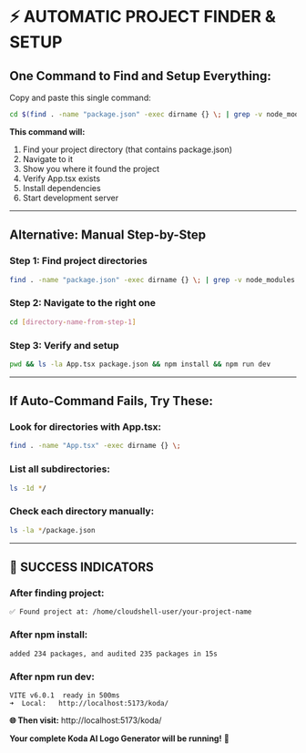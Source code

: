 # ⚡ **AUTOMATIC PROJECT FINDER & SETUP**

## **One Command to Find and Setup Everything:**

Copy and paste this single command:
```bash
cd $(find . -name "package.json" -exec dirname {} \; | grep -v node_modules | head -1) && pwd && echo "✅ Found project at: $(pwd)" && ls -la App.tsx && npm install && npm run dev
```

**This command will:**
1. Find your project directory (that contains package.json)
2. Navigate to it
3. Show you where it found the project
4. Verify App.tsx exists
5. Install dependencies
6. Start development server

---

## **Alternative: Manual Step-by-Step**

### **Step 1: Find project directories**
```bash
find . -name "package.json" -exec dirname {} \; | grep -v node_modules
```

### **Step 2: Navigate to the right one**
```bash
cd [directory-name-from-step-1]
```

### **Step 3: Verify and setup**
```bash
pwd && ls -la App.tsx package.json && npm install && npm run dev
```

---

## **If Auto-Command Fails, Try These:**

### **Look for directories with App.tsx:**
```bash
find . -name "App.tsx" -exec dirname {} \;
```

### **List all subdirectories:**
```bash
ls -1d */
```

### **Check each directory manually:**
```bash
ls -la */package.json
```

---

## **🎉 SUCCESS INDICATORS**

### **After finding project:**
```
✅ Found project at: /home/cloudshell-user/your-project-name
```

### **After npm install:**
```
added 234 packages, and audited 235 packages in 15s
```

### **After npm run dev:**
```
VITE v6.0.1  ready in 500ms
➜  Local:   http://localhost:5173/koda/
```

**🌐 Then visit:** http://localhost:5173/koda/

**Your complete Koda AI Logo Generator will be running!** 🚀